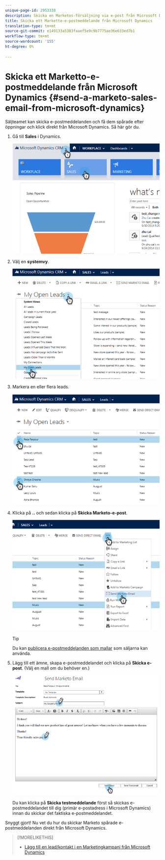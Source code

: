 ```yaml
---
unique-page-id: 2953338
description: Skicka en Marketos-försäljning via e-post från Microsoft Dynamics - Marketo Docs - Produktdokumentation
title: Skicka ett Marketto-e-postmeddelande från Microsoft Dynamics
translation-type: tm+mt
source-git-commit: e149133a5383faaef5e9c9b7775ae36e633ed7b1
workflow-type: tm+mt
source-wordcount: '155'
ht-degree: 0%

---
```



# Skicka ett Marketto-e-postmeddelande från Microsoft Dynamics {#send-a-marketo-sales-email-from-microsoft-dynamics}

Säljteamet kan skicka e-postmeddelanden och få dem spårade efter öppningar och klick direkt från Microsoft Dynamics. Så här gör du.

1. Gå till **Sales** i Dynamics.

   ![](assets/image2014-10-20-11-3a56-3a9.png)

1. Välj en **systemvy**.

   ![](assets/image2014-10-20-11-3a56-3a20.png)

1. Markera en eller flera leads.

   ![](assets/image2014-10-20-11-3a56-3a35.png)

1. Klicka på **..** och sedan klicka på **Skicka Marketo-e-post**.

   ![](assets/image2014-10-20-11-3a56-3a57.png)

   >[!TIP]
   >
   >Du kan [publicera e-postmeddelanden som mallar](../../../../product-docs/marketo-sales-insight/msi-for-salesforce/features/actions-in-the-msi-panel/send-marketo-email/publish-an-email-to-sales-insight.md) som säljarna kan använda.

1. Lägg till ett ämne, skapa e-postmeddelandet och klicka på **Skicka e-post**. (Välj en mall om du behöver en.)

   ![](assets/image2014-10-20-11-3a57-3a8.png)

   Du kan klicka på **Skicka testmeddelande** först så skickas e-postmeddelandet till dig (primär e-postadress i Microsoft Dynamics) innan du skickar det faktiska e-postmeddelandet.

Snyggt gjort! Nu vet du hur du skickar Marketo spårade e-postmeddelanden direkt från Microsoft Dynamics.

>[!MORELIKETHIS]
>
>* [Lägg till en lead/kontakt i en Marketingkampanj från Microsoft Dynamics](add-a-lead-contact-to-a-marketo-campaign-from-microsoft-dynamics.md)

>



